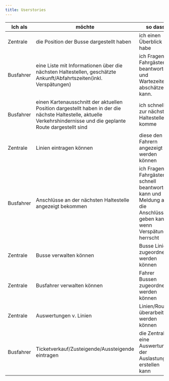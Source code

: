 ```yaml
---
title: Userstories
---
```


| Ich als | möchte | so dass | Akzeptanzkriterien |
| - | - | - | - |
| Zentrale | die Position der Busse dargestellt haben | ich einen Überblick habe | Karte mit Position der Busse wird dargestellt |
| Busfahrer |eine Liste mit Informationen über die nächsten Haltestellen, geschätzte Ankunft/Abfahrtszeiten(inkl. Verspätungen)  | ich Fragen v. Fahrgästen beantworten und Wartezeiten abschätzen kann. | - Liste wird angezeigt |
| Busfahrer | einen Kartenausschnitt der aktuellen Position dargestellt haben in der die nächste Haltestelle, aktuelle Verkehrshindernisse und die geplante Route dargestellt sind | ich schnell zur nächsten Haltestelle komme | Karte mit nötigen Informationen dargestellt |
| Zentrale | Linien eintragen können | diese den Fahrern angezeigt werden können | Linien eingetragen |
| Busfahrer | Anschlüsse an der nächsten Haltestelle angezeigt bekommen | ich Fragen v. Fahrgästen schnell beantworten kann und Meldung an die Anschlüsse geben kann wenn Verspätung herrscht | Anschlüsse werden angezeigt |
| Zentrale | Busse verwalten können | Busse Linien zugeordnet werden können | Bus ist Linie zugeordnet |
| Zentrale | Busfahrer verwalten können | Fahrer Bussen zugeordnet werden können | Fahrer ist Bus zugeordnet |
| Zentrale | Auswertungen v. Linien | Linien/Routen überarbeitet werden können | Auswertung wird angezeigt |
| Busfahrer | Ticketverkauf/Zusteigende/Aussteigende eintragen | die Zentrale eine Auswertung der Auslastung erstellen kann | - Informationen sind eingetragen |
